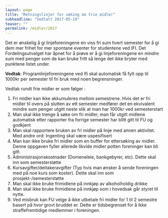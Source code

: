 ```yaml
---
layout: page
title: "Retningslinjer for søking om frie midler"
subheadline: "Vedtatt 2017-05-19"
teaser: ""
permalink: /midler/2017
---
```


Det er ønskelig å gi linjeforeningene en viss fri sum hvert semester for å gi dem mer frihet for mer spontane eventer for studentene ved IFI. Det Fordelingsutvalget har åpnet for å prøve er å gi linjeforeningene en mindre sum med penger som de kan bruke fritt så lenge det ikke bryter med punktene listet under.

**Vedtak**:
Programlinjeforeningene ved Ifi skal automatisk få fylt opp til 1000kr per semester til fri bruk med noen begrensninger.

Vedtak rundt frie midler er som følger :
1.  Fri midler kan ikke akkumuleres mellom semestrene. Hvis det er fri midler til overs på slutten av ett semester medfører det en ekvivalent mindre sum penger utgitt neste slik at man har 1000kr ved semesterstart
2.  Man skal ikke trenge å søke om fri midler, man får utgitt midlene automatisk etter rapporter fra forrige semester har blitt gitt til FU og godkjent
3.  Man skal rapportere bruken av fri midler på linje med annen aktivitet. Med andre ord: Ingenting skal være uspesifisert
4.  Man kan ikke bruke fri midler som en buffer for ettersøking av midler. Denne oppgaven fyller allerede likvide midler potten foreninger kan bli gitt.
5.  Administrasjonskostnader (Domeneleie, bankgebyrer, etc). Dette skal inn som semesterstøtte
6.  Kursavgifter/deltakeravgifter (Typ hvis man ønsker å sende foreningen med på noe kurs som koster). Dette skal inn som prosjekt-/semesterstøtte
7.  Man skal ikke bruke frimidlene på innkjøp av alkoholholdig drikke
8.  Man skal ikke bruke frimidlene på innkjøp som i hovedsak går styret til nytte.
9.  Ved misbruk kan FU velge å ikke utbetale fri midler for 1 til 2 semestre basert på hvor grovt bruddet er. Dette er tidsbegrenset for å ikke straffefremtidige medlemmer i foreningen.